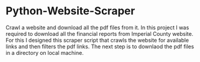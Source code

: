 # Python-Website-Scraper
Crawl a website and download all the pdf files from it.
In this project I was required to download all the financial reports from Imperial County website. For this I designed this scraper script that crawls the website for available links and then filters the pdf links. 
The next step is to downlaod the pdf files in a directory on local machine.
